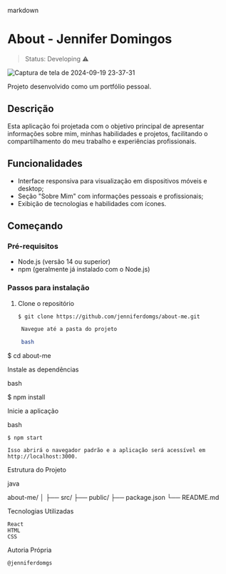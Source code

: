 markdown

# About - Jennifer Domingos
> Status: Developing ⚠️

![Captura de tela de 2024-09-19 23-37-31](https://github.com/user-attachments/assets/3a50aa7b-405e-435b-bffb-a1fb1f4a9dcf)

Projeto desenvolvido como um portfólio pessoal.

## Descrição

Esta aplicação foi projetada com o objetivo principal de apresentar informações sobre mim, minhas habilidades e projetos, facilitando o compartilhamento do meu trabalho e experiências profissionais.

## Funcionalidades

- Interface responsiva para visualização em dispositivos móveis e desktop;
- Seção "Sobre Mim" com informações pessoais e profissionais;
- Exibição de tecnologias e habilidades com ícones.

## Começando

### Pré-requisitos

- Node.js (versão 14 ou superior)
- npm (geralmente já instalado com o Node.js)

### Passos para instalação

1. Clone o repositório

   ```bash
   $ git clone https://github.com/jenniferdomgs/about-me.git

    Navegue até a pasta do projeto

    bash

$ cd about-me

Instale as dependências

bash

$ npm install

Inicie a aplicação

bash

    $ npm start

    Isso abrirá o navegador padrão e a aplicação será acessível em http://localhost:3000.

Estrutura do Projeto

java

about-me/
│
├── src/
├── public/
├── package.json
└── README.md

Tecnologias Utilizadas

    React
    HTML
    CSS

Autoria Própria

    @jenniferdomgs

